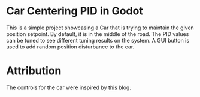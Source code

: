 # Car Centering PID in Godot
This is a simple project showcasing a Car that is trying to maintain the given position setpoint. By default, it is in the middle of the road. The PID values can be tuned to see different tuning results on the system. A GUI button is used to add random position disturbance to the car.

# Attribution
The controls for the car were inspired by [this](https://kidscancode.org/godot_recipes/3.x/2d/car_steering/) blog.
